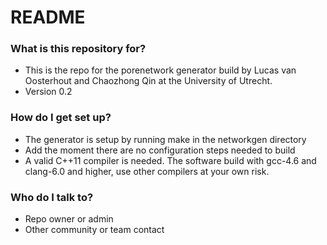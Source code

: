 # README #

### What is this repository for? ###

* This is the repo for the porenetwork generator build by Lucas van Oosterhout and Chaozhong Qin at the University of Utrecht.
* Version 0.2

### How do I get set up? ###

* The generator is setup by running make in the networkgen directory
* Add the moment there are no configuration steps needed to build
* A valid C++11 compiler is needed. The software build with gcc-4.6 and clang-6.0 and higher, use other compilers at your own risk.

### Who do I talk to? ###

* Repo owner or admin
* Other community or team contact